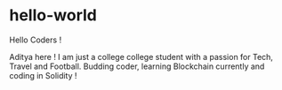# hello-world

Hello Coders !

Aditya here ! I am just a college college student with a passion for Tech, Travel and Football.
Budding coder, learning Blockchain currently and coding in Solidity !
